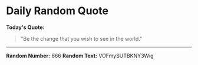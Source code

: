 # Daily Random Quote

**Today's Quote:**
> "Be the change that you wish to see in the world."

---

**Random Number:** 666
**Random Text:** VOFmySUTBKNY3Wig
